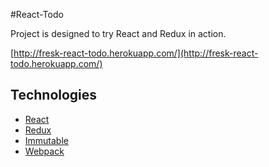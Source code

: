 #React-Todo

Project is designed to try React and Redux in action.

[http://fresk-react-todo.herokuapp.com/](http://fresk-react-todo.herokuapp.com/)


## Technologies

- [React](http://facebook.github.io/react/)
- [Redux](http://redux.js.org/)
- [Immutable](http://facebook.github.io/immutable-js/)
- [Webpack](https://webpack.github.io/)

